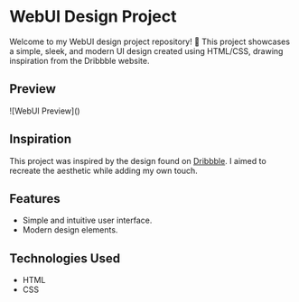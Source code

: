 # WebUI Design Project

Welcome to my WebUI design project repository! 🎨 This project showcases a simple, sleek, and modern UI design created using HTML/CSS, drawing inspiration from the Dribbble website.

## Preview

![WebUI Preview]([<add direct link to the preview image here>](https://developer-aniket-thapa.on.drv.tw/www.html-css-project4.com/))

## Inspiration

This project was inspired by the design found on [Dribbble](https://dribbble.com/shots/3883203-Fenix/attachments/882492). I aimed to recreate the aesthetic while adding my own touch.

## Features

- Simple and intuitive user interface.
- Modern design elements.

## Technologies Used

- HTML
- CSS
